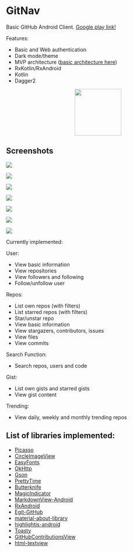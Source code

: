 # GitNav

Basic GitHub Android Client. [Google play link!][play]

Features:
 - Basic and Web authentication
 - Dark mode/theme
 - MVP architecture ([basic architecture here][mvp])
 - RxKotlin/RxAndroid
 - Kotlin
 - Dagger2

<div align="center">
	<img src="https://raw.githubusercontent.com/GLodi/GitNav/master/gfx/web_hi_res_512.png" width="128">
</div>

## Screenshots

![](https://raw.githubusercontent.com/GLodi/GitNav/master/gfx/gitnavgif2.gif)


![](https://raw.githubusercontent.com/GLodi/GitNav/master/gfx/screen1.png)


![](https://raw.githubusercontent.com/GLodi/GitNav/master/gfx/screen2.png)


![](https://raw.githubusercontent.com/GLodi/GitNav/master/gfx/screen3.png)


![](https://raw.githubusercontent.com/GLodi/GitNav/master/gfx/screen4.png)


![](https://raw.githubusercontent.com/GLodi/GitNav/master/gfx/screen5.png)


![](https://raw.githubusercontent.com/GLodi/GitNav/master/gfx/screen6.png)

Currently implemented:

User:
 - View basic information
 - View repositories
 - View followers and following
 - Follow/unfollow user
 
Repos:
 - List own repos (with filters)
 - List starred repos (with filters)
 - Star/unstar repo
 - View basic information
 - View stargazers, contributors, issues
 - View files
 - View commits
 
Search Function:
 - Search repos, users and code

Gist:
 - List own gists and starred gists
 - View gist content
 
Trending:
 - View daily, weekly and monthly trending repos
 
 
## List of libraries implemented:

 - [Picasso][picasso]
 - [CircleImageView][circle]
 - [EasyFonts][easy]
 - [OkHttp][okhttp]
 - [Gson][gson]
 - [PrettyTime][pretty]
 - [Butterknife][butter]
 - [MagicIndicator][magic]
 - [MarkdownView-Android][markdown]
 - [RxAndroid][rxandroid]
 - [Egit-GitHub][egit]
 - [material-about-library][material]
 - [highlightjs-android][highlight]
 - [Toasty][toasty]
 - [GitHubContributionsView][gcv]
 - [html-textview][html-textview]

[picasso]: http://square.github.io/picasso/
[circle]: https://github.com/hdodenhof/CircleImageView
[easy]: https://github.com/vsvankhede/EasyFonts
[okhttp]: http://square.github.io/okhttp/
[gson]: https://github.com/google/gson
[pretty]: http://www.ocpsoft.org/prettytime/
[butter]: http://jakewharton.github.io/butterknife/
[magic]: https://github.com/hackware1993/MagicIndicator
[markdown]: https://github.com/mukeshsolanki/MarkdownView-Android
[rxandroid]: https://github.com/ReactiveX/RxAndroid
[egit]: https://github.com/eclipse/egit-github
[material]: https://github.com/daniel-stoneuk/material-about-library
[highlight]: https://github.com/PDDStudio/highlightjs-android
[toasty]: https://github.com/GrenderG/Toasty
[play]: https://play.google.com/store/apps/details?id=giuliolodi.gitnav
[mvp]: https://github.com/MindorksOpenSource/android-mvp-architecture
[gcv]: https://github.com/javierugarte/GithubContributionsView
[html-textview]: https://github.com/PrivacyApps/html-textview

